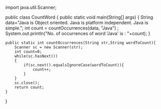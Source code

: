 import java.util.Scanner;

public class CountWord
{
    public static void main(String[] args) 
    {
        String data="Java is Object oriented. Java is platform independent. Java is simple.";
        int count = countOccurrences(data, "Java")   ;
        System.out.println("No. of occurrences of word 'Java' is : "+count);
    }

    public static int countOccurrences(String str,String wordToCount){
        Scanner sc = new Scanner(str);
        int count=0;
        while(sc.hasNext())
        {
            if(sc.next().equalsIgnoreCase(wordToCount)){
                count++;
            }    
        }
        sc.close();
        return count;
    }
}
